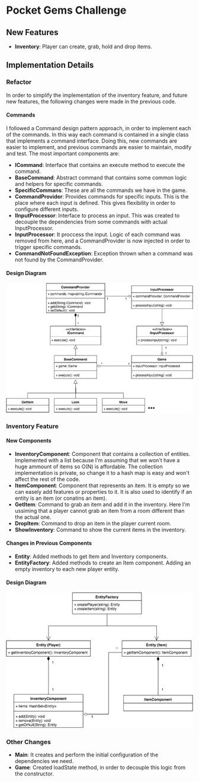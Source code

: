 # Pocket Gems Challenge
## New Features
  - **Inventory**: Player can create, grab, hold and drop items.

## Implementation Details
### Refactor
In order to simplify the implementation of the inventory feature, and future new features, the following changes were
made in the previous code.
#### Commands
I followed a Command design pattern approach, in order to implement each of the commands. In this way each command is
contained in a single class that implements a command interface.
Doing this, new commands are easier to implement, and previous commands are easier to maintain, modify and test.
The most important components are:
 - **ICommand**: Interface that contains an execute method to execute the command.
 - **BaseCommand**: Abstract command that contains some common logic and helpers for specific commands.
 - **SpecificCommans**: These are all the commands we have in the game.
 - **CommandProvider**: Provides commands for specific inputs. This is the place where each input is defined. This
 gives flexibility in order to configure different inputs.
 - **IInputProcessor**: Interface to process an input. This was created to decouple the dependencies from some commands
 with actual InputProcessor.
 - **InputProcessor**: It proccess the input. Logic of each command was removed from here, and a CommandProvider is now
 injected in order to trigger specific commands.
 - **CommandNotFoundException**: Exception thrown when a command was not found by the CommandProvider.

#### Design Diagram
![alt text](diagrams/commands.jpg)

### Inventory Feature
#### New Components
 - **InventoryComponent**: Component that contains a collection of entities. Implemented with a list because I'm
 assuming that we won't have a huge ammount of items so O(N) is affordable. The collection implementation is private,
 so change it to a hash map is easy and won't affect the rest of the code.
 - **ItemComponent**: Component that represents an item. It is empty so we can easely add features or properties to it.
 It is also used to identify if an entity is an item (or conatins an item).
 - **GetItem**: Command to grab an item and add it in the inventory. Here I'm ussiming that a player cannot grab an
 item from a room different than the actual one.
 - **DropItem**: Command to drop an item in the player current room.
 - **ShowInventory**: Command to show the current items in the inventory.

#### Changes in Previous Components
 - **Entity**: Added methods to get Item and Inventory components.
 - **EntityFactory**: Added methods to create an Item component. Adding an empty inventory to each new player entity.

#### Design Diagram
![alt text](diagrams/inventory.jpg)

### Other Changes
- **Main**: It creates and perform the initial configuration of the dependencies we need.
- **Game**: Created loadState method, in order to decouple this logic from the constructor.
